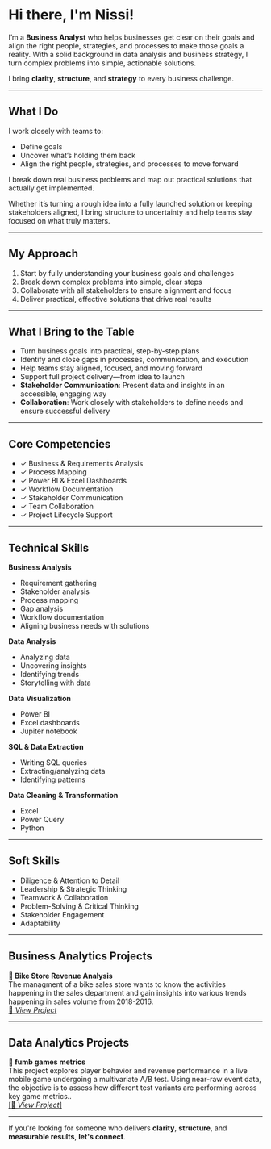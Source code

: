 # Hi there, I'm Nissi!

I’m a **Business Analyst** who helps businesses get clear on their goals and align the right people, strategies, and processes to make those goals a reality. With a solid background in data analysis and business strategy, I turn complex problems into simple, actionable solutions.

I bring **clarity**, **structure**, and **strategy** to every business challenge.

---

##  What I Do

I work closely with teams to:
- Define goals  
- Uncover what’s holding them back  
- Align the right people, strategies, and processes to move forward  

I break down real business problems and map out practical solutions that actually get implemented.

Whether it’s turning a rough idea into a fully launched solution or keeping stakeholders aligned, I bring structure to uncertainty and help teams stay focused on what truly matters.

---

##  My Approach

1. Start by fully understanding your business goals and challenges  
2. Break down complex problems into simple, clear steps  
3. Collaborate with all stakeholders to ensure alignment and focus  
4. Deliver practical, effective solutions that drive real results  

---

##  What I Bring to the Table

- Turn business goals into practical, step-by-step plans  
- Identify and close gaps in processes, communication, and execution  
- Help teams stay aligned, focused, and moving forward  
- Support full project delivery—from idea to launch  
- **Stakeholder Communication**: Present data and insights in an accessible, engaging way  
- **Collaboration**: Work closely with stakeholders to define needs and ensure successful delivery  

---

##  Core Competencies

- ✓ Business & Requirements Analysis  
- ✓ Process Mapping  
- ✓ Power BI & Excel Dashboards  
- ✓ Workflow Documentation  
- ✓ Stakeholder Communication  
- ✓ Team Collaboration  
- ✓ Project Lifecycle Support  

---

## Technical Skills

**Business Analysis**  
- Requirement gathering  
- Stakeholder analysis  
- Process mapping  
- Gap analysis  
- Workflow documentation  
- Aligning business needs with solutions  

**Data Analysis**  
- Analyzing data  
- Uncovering insights  
- Identifying trends  
- Storytelling with data  

**Data Visualization**  
- Power BI  
- Excel dashboards
- Jupiter notebook 

**SQL & Data Extraction**  
- Writing SQL queries  
- Extracting/analyzing data  
- Identifying patterns  

**Data Cleaning & Transformation**  
- Excel  
- Power Query
- Python  

---

##  Soft Skills

- Diligence & Attention to Detail  
- Leadership & Strategic Thinking  
- Teamwork & Collaboration  
- Problem-Solving & Critical Thinking  
- Stakeholder Engagement  
- Adaptability  

---

## Business Analytics Projects

**🔹 Bike Store Revenue Analysis**  
The managment of a bike sales store wants to know the activities happening in the sales department and gain insights into various trends happening in sales volume from 2018-2016.  
[🔗 *View Project*](https://github.com/techygurl/Bike-Store-Analysis)



---

##  Data Analytics Projects

**🔹  fumb games metrics**  
This project explores player behavior and revenue performance in a live mobile game undergoing a multivariate A/B test. Using near-raw event data, the objective is to assess how different test variants are performing across key game metrics..  
[[🔗 *View Project*] ](https://github.com/techygurl/fumb-games-metrics)


---

If you're looking for someone who delivers **clarity**, **structure**, and **measurable results**, **let's connect**.

